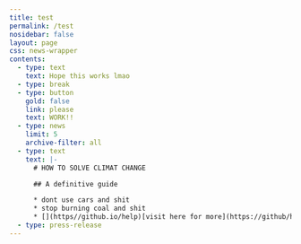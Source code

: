```yaml
---
title: test
permalink: /test
nosidebar: false
layout: page
css: news-wrapper
contents:
  - type: text
    text: Hope this works lmao
  - type: break
  - type: button
    gold: false
    link: please
    text: WORK!!
  - type: news
    limit: 5
    archive-filter: all
  - type: text
    text: |-
      # HOW TO SOLVE CLIMAT CHANGE

      ## A definitive guide

      * dont use cars and shit
      * stop burning coal and shit
      * [](https//github.io/help)[visit here for more](https://github/hell)
  - type: press-release
---
```

